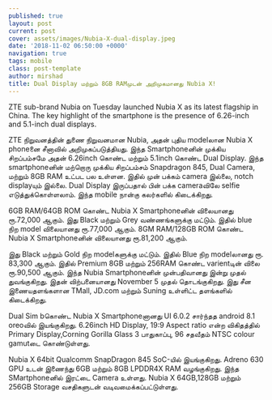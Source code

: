 ```yaml
---
published: true
layout: post
current: post
cover: assets/images/Nubia-X-dual-display.jpeg
date: '2018-11-02 06:50:00 +0000'
navigation: true
tags: mobile
class: post-template
author: mirshad
title: Dual Display மற்றும் 8GB RAMமுடன் அறிமுகமானது Nubia X!
---
```

ZTE sub-brand Nubia on Tuesday launched Nubia X as its latest flagship in China. The key highlight of the smartphone is the presence of 6.26-inch and 5.1-inch dual displays.

ZTE நிறுவனத்தின் துணை நிறுவனமான Nubia, அதன் புதிய modelலான Nubia X phoneனை சீனாவில் அறிமுகப்படுத்தியது. இந்த Smartphoneனின் முக்கிய சிறப்பம்சமே அதன் 6.26inch கொண்ட மற்றும் 5.1inch கொண்ட Dual Display. இந்த smartphoneனின் மற்றொரு முக்கிய சிறப்பம்சம் Snapdragon 845, Dual Camera, மற்றும் 8GB RAM உட்பட பல உள்ளன. இதில் முன் பக்கம் camera இல்லை, notch displayயும் இல்லை. Dual Display இருப்பதால் பின் பக்க cameraவிலே selfie எடுத்துக்கொள்ளலாம். இந்த mobile நான்கு கலர்களில் கிடைக்கிறது.

6GB RAM/64GB ROM கொண்ட Nubia X Smartphoneனின் விலையானது ரூ.72,000 ஆகும். இது Black மற்றும் Grey வண்ணங்களுக்கு மட்டும். இதில் blue நிற model விலையானது ரூ.77,000 ஆகும். 8GM RAM/128GB ROM கொண்ட Nubia X Smartphoneனின் விலையானது ரூ.81,200 ஆகும்.

இது Black மற்றும் Gold நிற modelகளுக்கு மட்டும். இதில் Blue நிற modelலானது ரூ. 83,300 ஆகும். இதில் Premium 8GB மற்றும் 256RAM கொண்ட varientடின் விலை ரூ.90,500 ஆகும். இந்த Nubia  Smartphoneனின் முன்பதிவானது இன்று முதல் துவங்குகிறது. இதன் விற்பனையானது November 5 முதல் தொடங்குகிறது. இது சீன இணையதளங்களான TMall, JD.com மற்றும் Suning உள்ளிட்ட தளங்களில் கிடைக்கிறது.

Dual Sim bகொண்ட Nubia X Smartphoneனானது UI 6.0.2 சார்ந்தத android 8.1 oreoவில் இயங்குகிறது. 6.26inch HD Display, 19:9 Aspect ratio என்ற விகிதத்தில் Primary Display,Corning Gorilla Glass 3 பாதுகாப்பு, 96 சதவீதம் NTSC colour gamutடை கொண்டுள்ளது.

Nubia X 64bit Qualcomm SnapDragon 845 SoC-யில் இயங்குகிறது. Adreno 630 GPU உடன் இணைந்து 6GB மற்றும் 8GB LPDDR4X RAM வழங்குகிறது. இந்த SMartphoneனில் இரட்டை Camera உள்ளது. Nubia X 64GB,128GB மற்றும் 256GB Storage வசதிகளுடன் வடிவமைக்கப்பட்டுள்ளது.